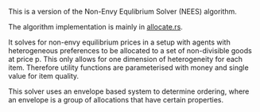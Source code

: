 This is a version of the Non-Envy Equlibrium Solver (NEES) algorithm.

The algorithm implementation is mainly in [allocate.rs](src/solver/allocate.rs).

It solves for non-envy equilibrium prices in a setup with agents with heterogeneous preferences to be allocated to a set of non-divisible goods at price p.
This only allows for one dimension of heterogeneity for each item. Therefore utility functions are parameterised with money and single value for item quality.

This solver uses an envelope based system to determine ordering, where an envelope is a group of allocations that have certain properties.
